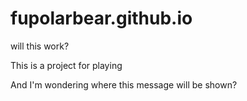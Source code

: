 # fupolarbear.github.io
will this work?

This is a project for playing

And I'm wondering where this message will be shown?
